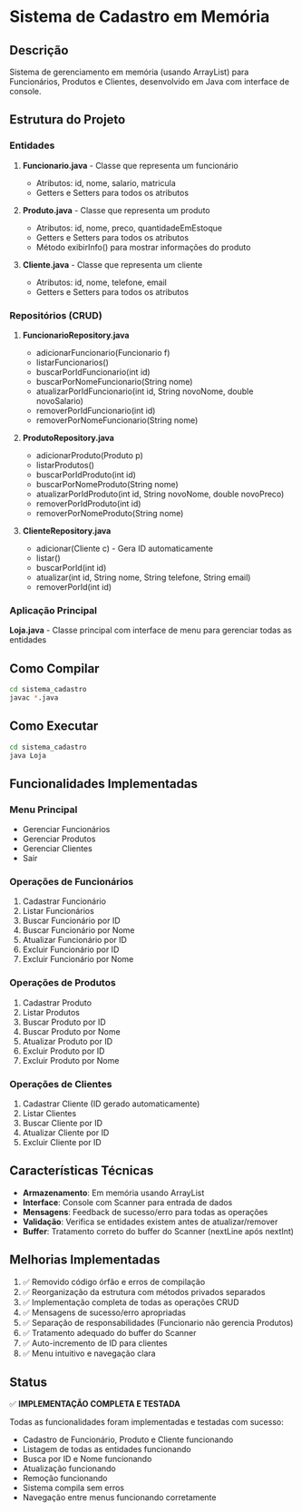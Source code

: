 # Sistema de Cadastro em Memória

## Descrição
Sistema de gerenciamento em memória (usando ArrayList) para Funcionários, Produtos e Clientes, desenvolvido em Java com interface de console.

## Estrutura do Projeto

### Entidades
1. **Funcionario.java** - Classe que representa um funcionário
   - Atributos: id, nome, salario, matricula
   - Getters e Setters para todos os atributos

2. **Produto.java** - Classe que representa um produto
   - Atributos: id, nome, preco, quantidadeEmEstoque
   - Getters e Setters para todos os atributos
   - Método exibirInfo() para mostrar informações do produto

3. **Cliente.java** - Classe que representa um cliente
   - Atributos: id, nome, telefone, email
   - Getters e Setters para todos os atributos

### Repositórios (CRUD)
1. **FuncionarioRepository.java**
   - adicionarFuncionario(Funcionario f)
   - listarFuncionarios()
   - buscarPorIdFuncionario(int id)
   - buscarPorNomeFuncionario(String nome)
   - atualizarPorIdFuncionario(int id, String novoNome, double novoSalario)
   - removerPorIdFuncionario(int id)
   - removerPorNomeFuncionario(String nome)

2. **ProdutoRepository.java**
   - adicionarProduto(Produto p)
   - listarProdutos()
   - buscarPorIdProduto(int id)
   - buscarPorNomeProduto(String nome)
   - atualizarPorIdProduto(int id, String novoNome, double novoPreco)
   - removerPorIdProduto(int id)
   - removerPorNomeProduto(String nome)

3. **ClienteRepository.java**
   - adicionar(Cliente c) - Gera ID automaticamente
   - listar()
   - buscarPorId(int id)
   - atualizar(int id, String nome, String telefone, String email)
   - removerPorId(int id)

### Aplicação Principal
**Loja.java** - Classe principal com interface de menu para gerenciar todas as entidades

## Como Compilar

```bash
cd sistema_cadastro
javac *.java
```

## Como Executar

```bash
cd sistema_cadastro
java Loja
```

## Funcionalidades Implementadas

### Menu Principal
- Gerenciar Funcionários
- Gerenciar Produtos  
- Gerenciar Clientes
- Sair

### Operações de Funcionários
1. Cadastrar Funcionário
2. Listar Funcionários
3. Buscar Funcionário por ID
4. Buscar Funcionário por Nome
5. Atualizar Funcionário por ID
6. Excluir Funcionário por ID
7. Excluir Funcionário por Nome

### Operações de Produtos
1. Cadastrar Produto
2. Listar Produtos
3. Buscar Produto por ID
4. Buscar Produto por Nome
5. Atualizar Produto por ID
6. Excluir Produto por ID
7. Excluir Produto por Nome

### Operações de Clientes
1. Cadastrar Cliente (ID gerado automaticamente)
2. Listar Clientes
3. Buscar Cliente por ID
4. Atualizar Cliente por ID
5. Excluir Cliente por ID

## Características Técnicas

- **Armazenamento**: Em memória usando ArrayList
- **Interface**: Console com Scanner para entrada de dados
- **Mensagens**: Feedback de sucesso/erro para todas as operações
- **Validação**: Verifica se entidades existem antes de atualizar/remover
- **Buffer**: Tratamento correto do buffer do Scanner (nextLine após nextInt)

## Melhorias Implementadas

1. ✅ Removido código órfão e erros de compilação
2. ✅ Reorganização da estrutura com métodos privados separados
3. ✅ Implementação completa de todas as operações CRUD
4. ✅ Mensagens de sucesso/erro apropriadas
5. ✅ Separação de responsabilidades (Funcionario não gerencia Produtos)
6. ✅ Tratamento adequado do buffer do Scanner
7. ✅ Auto-incremento de ID para clientes
8. ✅ Menu intuitivo e navegação clara

## Status

✅ **IMPLEMENTAÇÃO COMPLETA E TESTADA**

Todas as funcionalidades foram implementadas e testadas com sucesso:
- Cadastro de Funcionário, Produto e Cliente funcionando
- Listagem de todas as entidades funcionando
- Busca por ID e Nome funcionando
- Atualização funcionando
- Remoção funcionando
- Sistema compila sem erros
- Navegação entre menus funcionando corretamente
